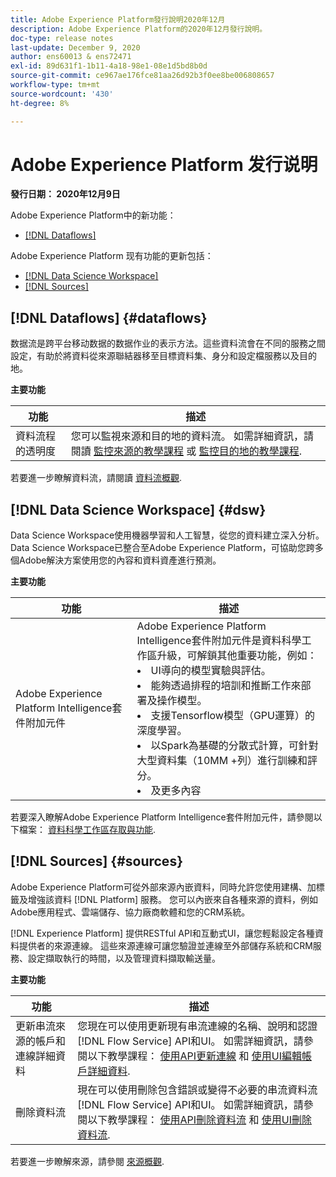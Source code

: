 ```yaml
---
title: Adobe Experience Platform發行說明2020年12月
description: Adobe Experience Platform的2020年12月發行說明。
doc-type: release notes
last-update: December 9, 2020
author: ens60013 & ens72471
exl-id: 89d631f1-1b11-4a18-98e1-08e1d5bd8b0d
source-git-commit: ce967ae176fce81aa26d92b3f0ee8be006808657
workflow-type: tm+mt
source-wordcount: '430'
ht-degree: 8%

---
```


# Adobe Experience Platform 发行说明

**發行日期： 2020年12月9日**

Adobe Experience Platform中的新功能：

- [[!DNL Dataflows]](#dataflows)

Adobe Experience Platform 现有功能的更新包括：

- [[!DNL Data Science Workspace]](#dsw)
- [[!DNL Sources]](#sources)

## [!DNL Dataflows] {#dataflows}

数据流是跨平台移动数据的数据作业的表示方法。這些資料流會在不同的服務之間設定，有助於將資料從來源聯結器移至目標資料集、身分和設定檔服務以及目的地。

**主要功能**

| 功能 | 描述 |
| ------- | ----------- |
| 資料流程的透明度 | 您可以監視來源和目的地的資料流。 如需詳細資訊，請閱讀 [監控來源的教學課程](../../dataflows/ui/monitor-sources.md) 或 [監控目的地的教學課程](../../dataflows/ui/monitor-destinations.md). |

若要進一步瞭解資料流，請閱讀 [資料流概觀](../../dataflows/home.md).

## [!DNL Data Science Workspace] {#dsw}

Data Science Workspace使用機器學習和人工智慧，從您的資料建立深入分析。 Data Science Workspace已整合至Adobe Experience Platform，可協助您跨多個Adobe解決方案使用您的內容和資料資產進行預測。

**主要功能**

| 功能 | 描述 |
| --- | ---|
| Adobe Experience Platform Intelligence套件附加元件 | Adobe Experience Platform Intelligence套件附加元件是資料科學工作區升級，可解鎖其他重要功能，例如： <li> UI導向的模型實驗與評估。</li><li> 能夠透過排程的培訓和推斷工作來部署及操作模型。</li><li> 支援Tensorflow模型（GPU運算）的深度學習。</li><li> 以Spark為基礎的分散式計算，可針對大型資料集（10MM +列）進行訓練和評分。</li><li>及更多內容</li> |

若要深入瞭解Adobe Experience Platform Intelligence套件附加元件，請參閱以下檔案： [資料科學工作區存取與功能](../../data-science-workspace/access-features-dsw.md).

## [!DNL Sources] {#sources}

Adobe Experience Platform可從外部來源內嵌資料，同時允許您使用建構、加標籤及增強該資料 [!DNL Platform] 服務。 您可以內嵌來自各種來源的資料，例如Adobe應用程式、雲端儲存、協力廠商軟體和您的CRM系統。

[!DNL Experience Platform] 提供RESTful API和互動式UI，讓您輕鬆設定各種資料提供者的來源連線。 這些來源連線可讓您驗證並連線至外部儲存系統和CRM服務、設定擷取執行的時間，以及管理資料擷取輸送量。

**主要功能**

| 功能 | 描述 |
| ------- | ----------- |
| 更新串流來源的帳戶和連線詳細資料 | 您現在可以使用更新現有串流連線的名稱、說明和認證 [!DNL Flow Service] API和UI。 如需詳細資訊，請參閱以下教學課程： [使用API更新連線](../../sources/tutorials/api/update.md) 和 [使用UI編輯帳戶詳細資料](../../sources/tutorials/ui/monitor.md). |
| 刪除資料流 | 現在可以使用刪除包含錯誤或變得不必要的串流資料流 [!DNL Flow Service] API和UI。 如需詳細資訊，請參閱以下教學課程： [使用API刪除資料流](../../sources/tutorials/api/delete-dataflows.md) 和 [使用UI刪除資料流](../../sources/tutorials/ui/delete.md). |

若要進一步瞭解來源，請參閱 [來源概觀](../../sources/home.md).
